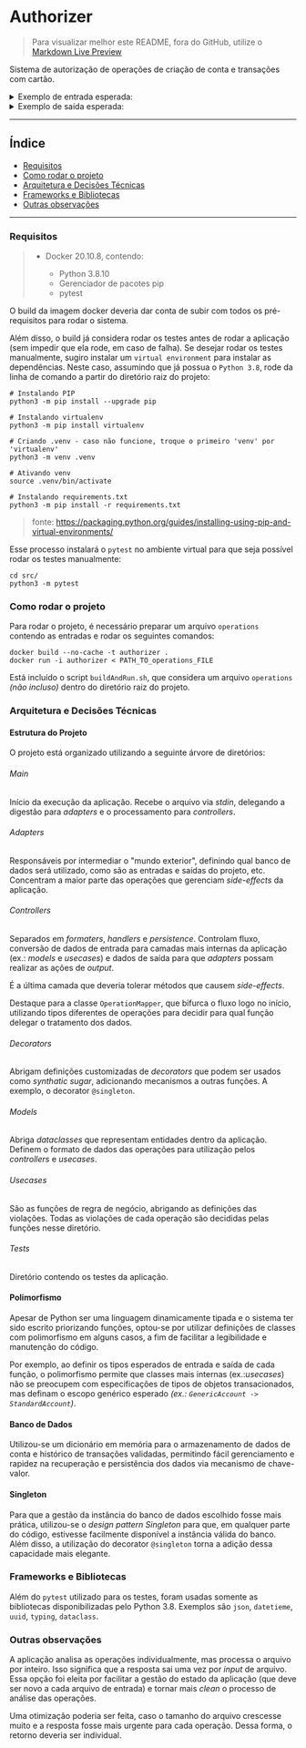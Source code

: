 # Authorizer

>
> Para visualizar melhor este README, fora do GitHub, utilize o [Markdown Live Preview](https://markdownlivepreview.com/)
>

Sistema de autorização de operações de criação de conta e transações com cartão.

<details>
<summary>Exemplo de entrada esperada:</summary>
  
```json
{"account": {"active-card": true, "available-limit": 100}}
{"transaction": {"merchant": "McDonald's", "amount": 10, "time": "2019-02-13T11:00:01.000Z"}}
{"account": {"active-card": true, "available-limit": 100}}
{"transaction": {"merchant": "Burger King", "amount": 20, "time": "2019-02-13T11:00:02.000Z"}}
{"transaction": {"merchant": "Burger King", "amount": 5, "time": "2019-02-13T11:00:07.000Z"}}
{"transaction": {"merchant": "Burger King", "amount": 5, "time": "2019-02-13T11:00:08.000Z"}}
{"transaction": {"merchant": "Burger King", "amount": 150, "time": "2019-02-13T11:00:18.000Z"}}
{"transaction": {"merchant": "Burger King", "amount": 190, "time": "2019-02-13T11:00:22.000Z"}}
{"transaction": {"merchant": "Burger King", "amount": 15, "time": "2019-02-13T12:00:27.000Z"}}
```
</details>


<details>
<summary>Exemplo de saída esperada:</summary>

```json
{"account": {"active-card": true, "available-limit": 100}, "violations": []}
{"account": {"active-card": true, "available-limit": 90}, "violations": []}
{"account": {"active-card": true, "available-limit": 100}, "violations": ["account-already-initialized"]}
{"account": {"active-card": true, "available-limit": 70}, "violations": []}
{"account": {"active-card": true, "available-limit": 65}, "violations": []}
{"account": {"active-card": true, "available-limit": 65}, "violations": ["high-frequency-small-interval", "doubled-transaction"]}
{"account": {"active-card": true, "available-limit": 65}, "violations": ["high-frequency-small-interval", "insufficient-limit"]}
{"account": {"active-card": true, "available-limit": 65}, "violations": ["high-frequency-small-interval", "insufficient-limit"]}
{"account": {"active-card": true, "available-limit": 50}, "violations": []}

```
</details>

-----

## Índice
- [Requisitos](#requisitos)
- [Como rodar o projeto](#como-rodar-o-projeto)
- [Arquitetura e Decisões Técnicas](#arquitetura-e-decisões-técnicas)
- [Frameworks e Bibliotecas](#frameworks-e-bibliotecas)
- [Outras observações](#outras-observações)

-----

### Requisitos
> - Docker 20.10.8, contendo:
> 
>     * Python 3.8.10
>     * Gerenciador de pacotes pip
>     * pytest
>     

O build da imagem docker deveria dar conta de subir com todos os pré-requisitos para rodar o sistema.

Além disso, o build já considera rodar os testes antes de rodar a aplicação (sem impedir que ela rode, em caso de falha).
Se desejar rodar os testes manualmente, sugiro instalar um `virtual environment` para instalar as dependências.
Neste caso, assumindo que já possua o `Python 3.8`, rode da linha de comando a partir do diretório raiz do projeto:

```shell
# Instalando PIP
python3 -m pip install --upgrade pip

# Instalando virtualenv
python3 -m pip install virtualenv

# Criando .venv - caso não funcione, troque o primeiro 'venv' por 'virtualenv'
python3 -m venv .venv

# Ativando venv
source .venv/bin/activate

# Instalando requirements.txt
python3 -m pip install -r requirements.txt
```

> fonte: https://packaging.python.org/guides/installing-using-pip-and-virtual-environments/

Esse processo instalará o `pytest` no ambiente virtual para que seja possível rodar os testes manualmente:

```shell
cd src/
python3 -m pytest
```

### Como rodar o projeto
Para rodar o projeto, é necessário preparar um arquivo `operations` contendo as entradas e rodar os seguintes comandos:
```shell
docker build --no-cache -t authorizer .
docker run -i authorizer < PATH_TO_operations_FILE
```
Está incluído o script `buildAndRun.sh`, que considera um arquivo `operations` _(não incluso)_ dentro do diretório raiz do projeto.

### Arquitetura e Decisões Técnicas

#### Estrutura do Projeto
O projeto está organizado utilizando a seguinte árvore de diretórios:

###### Main
Início da execução da aplicação. Recebe o arquivo via _stdin_, delegando a digestão para _adapters_ e o processamento para _controllers_.

###### Adapters
Responsáveis por intermediar o "mundo exterior", definindo qual banco de dados será utilizado, como são as entradas e saídas do projeto, etc.
Concentram a maior parte das operações que gerenciam _side-effects_ da aplicação.

###### Controllers
Separados em _formaters_, _handlers_ e _persistence_. Controlam fluxo, conversão de dados de entrada para camadas mais internas da aplicação (ex.: _models_ e _usecases_) e dados de saída para que _adapters_ possam realizar as ações de _output_.

É a última camada que deveria tolerar métodos que causem _side-effects_.

Destaque para a classe `OperationMapper`, que bifurca o fluxo logo no início, utilizando tipos diferentes de operações para decidir para qual função delegar o tratamento dos dados.

###### Decorators
Abrigam definições customizadas de _decorators_ que podem ser usados como _synthatic sugar_, adicionando mecanismos a outras funções. A exemplo, o decorator `@singleton`.

###### Models
Abriga _dataclasses_ que representam entidades dentro da aplicação. Definem o formato de dados das operações para utilização pelos _controllers_ e _usecases_.

###### Usecases
São as funções de regra de negócio, abrigando as definições das violações. Todas as violações de cada operação são decididas pelas funções nesse diretório.

###### Tests
Diretório contendo os testes da aplicação.

#### Polimorfismo
Apesar de Python ser uma linguagem dinamicamente tipada e o sistema ter sido escrito priorizando funções, optou-se por utilizar definições de classes com polimorfismo em alguns casos, a fim de facilitar a legibilidade e manutenção do código.

Por exemplo, ao definir os tipos esperados de entrada e saída de cada função, o polimorfismo permite que classes mais internas (ex.:_usecases_) não se preocupem com especificações de tipos de objetos transacionados, mas definam o escopo genérico esperado _(ex.: `GenericAccount -> StandardAccount`)_.

#### Banco de Dados
Utilizou-se um dicionário em memória para o armazenamento de dados de conta e histórico de transações validadas, permitindo fácil gerenciamento e rapidez na recuperação e persistência dos dados via mecanismo de chave-valor.

#### Singleton
Para que a gestão da instância do banco de dados escolhido fosse mais prática, utilizou-se o _design pattern Singleton_ para que, em qualquer parte do código, estivesse facilmente disponível a instância válida do banco. Além disso, a utilização do decorator `@singleton` torna a adição dessa capacidade mais elegante.

### Frameworks e Bibliotecas
Além do `pytest` utilizado para os testes, foram usadas somente as bibliotecas disponibilizadas pelo Python 3.8. Exemplos são `json`, `datetieme`, `uuid`, `typing`, `dataclass`.

### Outras observações
A aplicação analisa as operações individualmente, mas processa o arquivo por inteiro. Isso significa que a resposta sai uma vez por _input_ de arquivo. Essa opção foi eleita por facilitar a gestão do estado da aplicação (que deve ser novo a cada arquivo de entrada) e tornar mais _clean_ o processo de análise das operações.

Uma otimização poderia ser feita, caso o tamanho do arquivo crescesse muito e a resposta fosse mais urgente para cada operação. Dessa forma, o retorno deveria ser individual.
